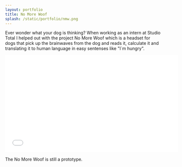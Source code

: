 ```yaml
---
layout: portfolio
title: No More Woof
splash: /static/portfolio/nmw.png
---
```

Ever wonder what your dog is thinking? When working as an intern at Studio Total I helped out with the project No More Woof which is a headset for dogs that pick up the brainwaves from the dog and reads it, calculate it and translating it to human language in easy sentenses like "I´m hungry".

<iframe width="560" height="315" src="//www.youtube.com/embed/CweAeshjObA" frameborder="0" allowfullscreen></iframe>

The No More Woof is still a prototype.
